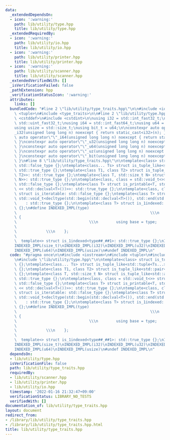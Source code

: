 ```yaml
---
data:
  _extendedDependsOn:
  - icon: ':warning:'
    path: lib/utility/type.hpp
    title: lib/utility/type.hpp
  _extendedRequiredBy:
  - icon: ':warning:'
    path: lib/utility/io.hpp
    title: lib/utility/io.hpp
  - icon: ':warning:'
    path: lib/utility/printer.hpp
    title: lib/utility/printer.hpp
  - icon: ':warning:'
    path: lib/utility/scanner.hpp
    title: lib/utility/scanner.hpp
  _extendedVerifiedWith: []
  _isVerificationFailed: false
  _pathExtension: hpp
  _verificationStatusIcon: ':warning:'
  attributes:
    links: []
  bundledCode: "#line 2 \"lib/utility/type_traits.hpp\"\n\n#include <iostream>\n#include\
    \ <tuple>\n#include <type_traits>\n\n#line 2 \"lib/utility/type.hpp\"\n\n#include\
    \ <cstddef>\n#include <cstdint>\n\nusing i32 = std::int_fast32_t;\nusing u32 =\
    \ std::uint_fast32_t;\nusing i64 = std::int_fast64_t;\nusing u64 = std::uint_fast64_t;\n\
    using usize = std::size_t;\nusing bit_t = u64;\n\nconstexpr auto operator\"\"\
    _i32(unsigned long long n) noexcept { return static_cast<i32>(n); }\nconstexpr\
    \ auto operator\"\"_i64(unsigned long long n) noexcept { return static_cast<i64>(n);\
    \ }\nconstexpr auto operator\"\"_u32(unsigned long long n) noexcept { return static_cast<u32>(n);\
    \ }\nconstexpr auto operator\"\"_u64(unsigned long long n) noexcept { return static_cast<u64>(n);\
    \ }\nconstexpr auto operator\"\"_uz(unsigned long long n) noexcept { return static_cast<usize>(n);\
    \ }\nconstexpr auto operator\"\"_bit(unsigned long long n) noexcept { return static_cast<bit_t>(n);\
    \ }\n#line 8 \"lib/utility/type_traits.hpp\"\n\ntemplate<class> struct is_tuple_like:\
    \ std::false_type {};\ntemplate<class... Ts> struct is_tuple_like<std::tuple<Ts...>>:\
    \ std::true_type {};\ntemplate<class T1, class T2> struct is_tuple_like<std::pair<T1,\
    \ T2>>: std::true_type {};\ntemplate<class T, std::size_t N> struct is_tuple_like<std::array<T,\
    \ N>>: std::true_type {};\n\ntemplate<class, class = std::void_t<>> struct is_printable:\
    \ std::false_type {};\ntemplate<class T> struct is_printable<T, std::void_t<decltype(std::cout\
    \ << std::declval<T>())>>: std::true_type {};\n\ntemplate<class, class = std::void_t<>>\
    \ struct is_iteratable: std::false_type {};\ntemplate<class T> struct is_iteratable<T,\
    \ std::void_t<decltype(std::begin(std::declval<T>()), std::end(std::declval<T>()))>>\n\
    \    : std::true_type {};\n\ntemplate<class T> struct is_1indexed: std::false_type\
    \ {};\n#define INDEXED_IMPL(type)                                            \
    \                                                           \\\n    struct type##_##1\
    \ {                                                                          \
    \                                \\\n        using base = type;              \
    \                                                                            \
    \             \\\n    };                                                     \
    \                                                                      \\\n  \
    \  template<> struct is_1indexed<type##_##1>: std::true_type {};\nINDEXED_IMPL(int)\n\
    INDEXED_IMPL(size_t)\nINDEXED_IMPL(i32)\nINDEXED_IMPL(u32)\nINDEXED_IMPL(i64)\n\
    INDEXED_IMPL(u64)\nINDEXED_IMPL(usize)\n#undef INDEXED_IMPL\n"
  code: "#pragma once\n\n#include <iostream>\n#include <tuple>\n#include <type_traits>\n\
    \n#include \"lib/utility/type.hpp\"\n\ntemplate<class> struct is_tuple_like: std::false_type\
    \ {};\ntemplate<class... Ts> struct is_tuple_like<std::tuple<Ts...>>: std::true_type\
    \ {};\ntemplate<class T1, class T2> struct is_tuple_like<std::pair<T1, T2>>: std::true_type\
    \ {};\ntemplate<class T, std::size_t N> struct is_tuple_like<std::array<T, N>>:\
    \ std::true_type {};\n\ntemplate<class, class = std::void_t<>> struct is_printable:\
    \ std::false_type {};\ntemplate<class T> struct is_printable<T, std::void_t<decltype(std::cout\
    \ << std::declval<T>())>>: std::true_type {};\n\ntemplate<class, class = std::void_t<>>\
    \ struct is_iteratable: std::false_type {};\ntemplate<class T> struct is_iteratable<T,\
    \ std::void_t<decltype(std::begin(std::declval<T>()), std::end(std::declval<T>()))>>\n\
    \    : std::true_type {};\n\ntemplate<class T> struct is_1indexed: std::false_type\
    \ {};\n#define INDEXED_IMPL(type)                                            \
    \                                                           \\\n    struct type##_##1\
    \ {                                                                          \
    \                                \\\n        using base = type;              \
    \                                                                            \
    \             \\\n    };                                                     \
    \                                                                      \\\n  \
    \  template<> struct is_1indexed<type##_##1>: std::true_type {};\nINDEXED_IMPL(int)\n\
    INDEXED_IMPL(size_t)\nINDEXED_IMPL(i32)\nINDEXED_IMPL(u32)\nINDEXED_IMPL(i64)\n\
    INDEXED_IMPL(u64)\nINDEXED_IMPL(usize)\n#undef INDEXED_IMPL\n"
  dependsOn:
  - lib/utility/type.hpp
  isVerificationFile: false
  path: lib/utility/type_traits.hpp
  requiredBy:
  - lib/utility/scanner.hpp
  - lib/utility/printer.hpp
  - lib/utility/io.hpp
  timestamp: '2022-01-16 21:32:47+09:00'
  verificationStatus: LIBRARY_NO_TESTS
  verifiedWith: []
documentation_of: lib/utility/type_traits.hpp
layout: document
redirect_from:
- /library/lib/utility/type_traits.hpp
- /library/lib/utility/type_traits.hpp.html
title: lib/utility/type_traits.hpp
---
```

